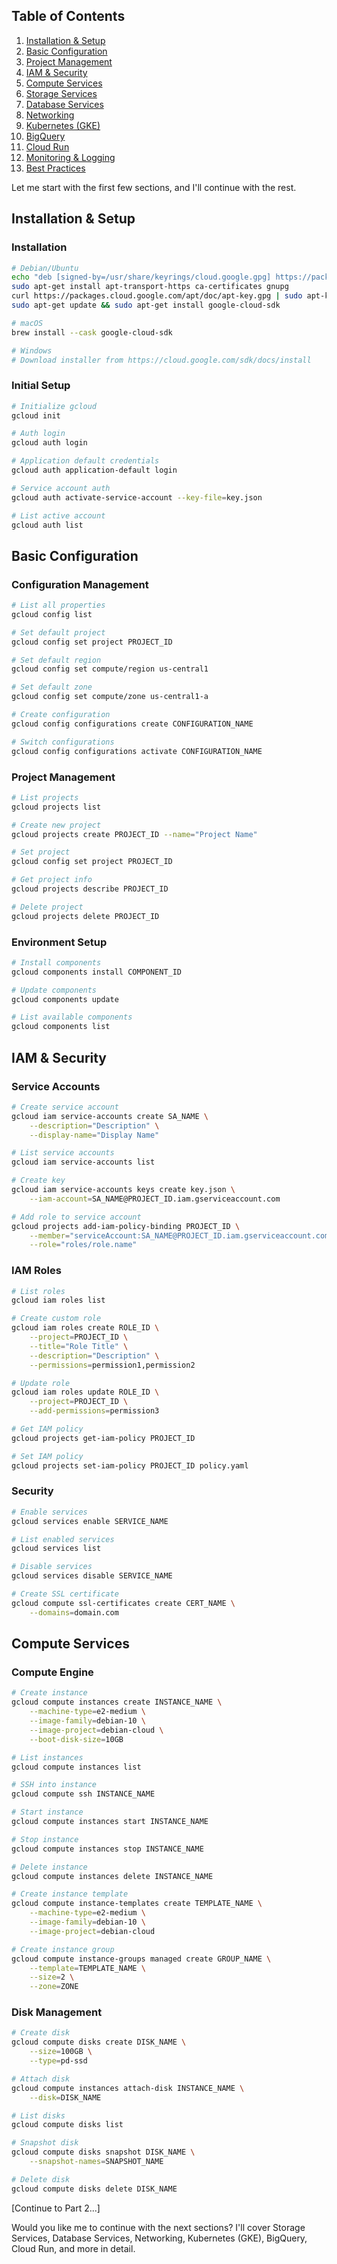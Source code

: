 

## Table of Contents
1. [Installation & Setup](#installation--setup)
2. [Basic Configuration](#basic-configuration)
3. [Project Management](#project-management)
4. [IAM & Security](#iam--security)
5. [Compute Services](#compute-services)
6. [Storage Services](#storage-services)
7. [Database Services](#database-services)
8. [Networking](#networking)
9. [Kubernetes (GKE)](#kubernetes-gke)
10. [BigQuery](#bigquery)
11. [Cloud Run](#cloud-run)
12. [Monitoring & Logging](#monitoring--logging)
13. [Best Practices](#best-practices)

Let me start with the first few sections, and I'll continue with the rest.

## Installation & Setup

### Installation
```bash
# Debian/Ubuntu
echo "deb [signed-by=/usr/share/keyrings/cloud.google.gpg] https://packages.cloud.google.com/apt cloud-sdk main" | sudo tee -a /etc/apt/sources.list.d/google-cloud-sdk.list
sudo apt-get install apt-transport-https ca-certificates gnupg
curl https://packages.cloud.google.com/apt/doc/apt-key.gpg | sudo apt-key --keyring /usr/share/keyrings/cloud.google.gpg add -
sudo apt-get update && sudo apt-get install google-cloud-sdk

# macOS
brew install --cask google-cloud-sdk

# Windows
# Download installer from https://cloud.google.com/sdk/docs/install
```

### Initial Setup
```bash
# Initialize gcloud
gcloud init

# Auth login
gcloud auth login

# Application default credentials
gcloud auth application-default login

# Service account auth
gcloud auth activate-service-account --key-file=key.json

# List active account
gcloud auth list
```

## Basic Configuration

### Configuration Management
```bash
# List all properties
gcloud config list

# Set default project
gcloud config set project PROJECT_ID

# Set default region
gcloud config set compute/region us-central1

# Set default zone
gcloud config set compute/zone us-central1-a

# Create configuration
gcloud config configurations create CONFIGURATION_NAME

# Switch configurations
gcloud config configurations activate CONFIGURATION_NAME
```

### Project Management
```bash
# List projects
gcloud projects list

# Create new project
gcloud projects create PROJECT_ID --name="Project Name"

# Set project
gcloud config set project PROJECT_ID

# Get project info
gcloud projects describe PROJECT_ID

# Delete project
gcloud projects delete PROJECT_ID
```

### Environment Setup
```bash
# Install components
gcloud components install COMPONENT_ID

# Update components
gcloud components update

# List available components
gcloud components list
```

## IAM & Security

### Service Accounts
```bash
# Create service account
gcloud iam service-accounts create SA_NAME \
    --description="Description" \
    --display-name="Display Name"

# List service accounts
gcloud iam service-accounts list

# Create key
gcloud iam service-accounts keys create key.json \
    --iam-account=SA_NAME@PROJECT_ID.iam.gserviceaccount.com

# Add role to service account
gcloud projects add-iam-policy-binding PROJECT_ID \
    --member="serviceAccount:SA_NAME@PROJECT_ID.iam.gserviceaccount.com" \
    --role="roles/role.name"
```

### IAM Roles
```bash
# List roles
gcloud iam roles list

# Create custom role
gcloud iam roles create ROLE_ID \
    --project=PROJECT_ID \
    --title="Role Title" \
    --description="Description" \
    --permissions=permission1,permission2

# Update role
gcloud iam roles update ROLE_ID \
    --project=PROJECT_ID \
    --add-permissions=permission3

# Get IAM policy
gcloud projects get-iam-policy PROJECT_ID

# Set IAM policy
gcloud projects set-iam-policy PROJECT_ID policy.yaml
```

### Security
```bash
# Enable services
gcloud services enable SERVICE_NAME

# List enabled services
gcloud services list

# Disable services
gcloud services disable SERVICE_NAME

# Create SSL certificate
gcloud compute ssl-certificates create CERT_NAME \
    --domains=domain.com
```

## Compute Services

### Compute Engine
```bash
# Create instance
gcloud compute instances create INSTANCE_NAME \
    --machine-type=e2-medium \
    --image-family=debian-10 \
    --image-project=debian-cloud \
    --boot-disk-size=10GB

# List instances
gcloud compute instances list

# SSH into instance
gcloud compute ssh INSTANCE_NAME

# Start instance
gcloud compute instances start INSTANCE_NAME

# Stop instance
gcloud compute instances stop INSTANCE_NAME

# Delete instance
gcloud compute instances delete INSTANCE_NAME

# Create instance template
gcloud compute instance-templates create TEMPLATE_NAME \
    --machine-type=e2-medium \
    --image-family=debian-10 \
    --image-project=debian-cloud

# Create instance group
gcloud compute instance-groups managed create GROUP_NAME \
    --template=TEMPLATE_NAME \
    --size=2 \
    --zone=ZONE
```

### Disk Management
```bash
# Create disk
gcloud compute disks create DISK_NAME \
    --size=100GB \
    --type=pd-ssd

# Attach disk
gcloud compute instances attach-disk INSTANCE_NAME \
    --disk=DISK_NAME

# List disks
gcloud compute disks list

# Snapshot disk
gcloud compute disks snapshot DISK_NAME \
    --snapshot-names=SNAPSHOT_NAME

# Delete disk
gcloud compute disks delete DISK_NAME
```

[Continue to Part 2...]

Would you like me to continue with the next sections? I'll cover Storage Services, Database Services, Networking, Kubernetes (GKE), BigQuery, Cloud Run, and more in detail.